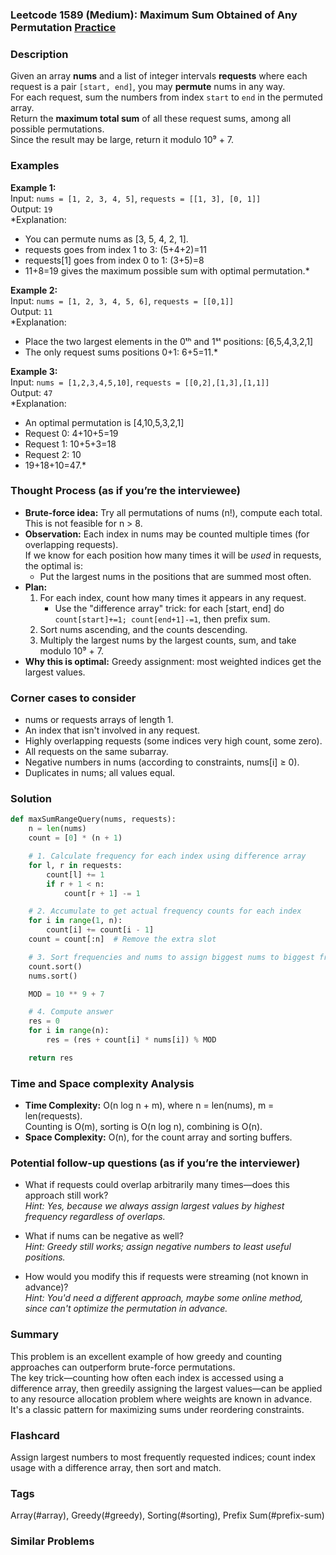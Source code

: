 ### Leetcode 1589 (Medium): Maximum Sum Obtained of Any Permutation [Practice](https://leetcode.com/problems/maximum-sum-obtained-of-any-permutation)

### Description  
Given an array **nums** and a list of integer intervals **requests** where each request is a pair `[start, end]`, you may **permute** nums in any way.  
For each request, sum the numbers from index `start` to `end` in the permuted array.  
Return the **maximum total sum** of all these request sums, among all possible permutations.  
Since the result may be large, return it modulo 10⁹ + 7.

### Examples  

**Example 1:**  
Input: `nums = [1, 2, 3, 4, 5]`, `requests = [[1, 3], [0, 1]]`  
Output: `19`  
*Explanation:  
- You can permute nums as [3, 5, 4, 2, 1].  
- requests goes from index 1 to 3: (5+4+2)=11  
- requests[1] goes from index 0 to 1: (3+5)=8  
- 11+8=19 gives the maximum possible sum with optimal permutation.*

**Example 2:**  
Input: `nums = [1, 2, 3, 4, 5, 6]`, `requests = [[0,1]]`  
Output: `11`  
*Explanation:  
- Place the two largest elements in the 0ᵗʰ and 1ˢᵗ positions: [6,5,4,3,2,1]  
- The only request sums positions 0+1: 6+5=11.*

**Example 3:**  
Input: `nums = [1,2,3,4,5,10]`, `requests = [[0,2],[1,3],[1,1]]`  
Output: `47`  
*Explanation:  
- An optimal permutation is [4,10,5,3,2,1]  
- Request 0: 4+10+5=19  
- Request 1: 10+5+3=18  
- Request 2: 10  
- 19+18+10=47.*

### Thought Process (as if you’re the interviewee)  
- **Brute-force idea:** Try all permutations of nums (n!), compute each total. This is not feasible for n > 8.
- **Observation:** Each index in nums may be counted multiple times (for overlapping requests).  
  If we know for each position how many times it will be *used* in requests, the optimal is:  
  - Put the largest nums in the positions that are summed most often.
- **Plan:**  
  1. For each index, count how many times it appears in any request.  
     - Use the "difference array" trick: for each [start, end] do `count[start]+=1; count[end+1]-=1`, then prefix sum.
  2. Sort nums ascending, and the counts descending.
  3. Multiply the largest nums by the largest counts, sum, and take modulo 10⁹ + 7.
- **Why this is optimal:** Greedy assignment: most weighted indices get the largest values.

### Corner cases to consider  
- nums or requests arrays of length 1.
- An index that isn't involved in any request.
- Highly overlapping requests (some indices very high count, some zero).
- All requests on the same subarray.
- Negative numbers in nums (according to constraints, nums[i] ≥ 0).
- Duplicates in nums; all values equal.

### Solution

```python
def maxSumRangeQuery(nums, requests):
    n = len(nums)
    count = [0] * (n + 1)

    # 1. Calculate frequency for each index using difference array
    for l, r in requests:
        count[l] += 1
        if r + 1 < n:
            count[r + 1] -= 1

    # 2. Accumulate to get actual frequency counts for each index
    for i in range(1, n):
        count[i] += count[i - 1]
    count = count[:n]  # Remove the extra slot

    # 3. Sort frequencies and nums to assign biggest nums to biggest frequencies
    count.sort()
    nums.sort()

    MOD = 10 ** 9 + 7

    # 4. Compute answer
    res = 0
    for i in range(n):
        res = (res + count[i] * nums[i]) % MOD

    return res
```

### Time and Space complexity Analysis  

- **Time Complexity:** O(n log n + m), where n = len(nums), m = len(requests).  
  Counting is O(m), sorting is O(n log n), combining is O(n).
- **Space Complexity:** O(n), for the count array and sorting buffers.

### Potential follow-up questions (as if you’re the interviewer)  

- What if requests could overlap arbitrarily many times—does this approach still work?  
  *Hint: Yes, because we always assign largest values by highest frequency regardless of overlaps.*

- What if nums can be negative as well?  
  *Hint: Greedy still works; assign negative numbers to least useful positions.*

- How would you modify this if requests were streaming (not known in advance)?  
  *Hint: You'd need a different approach, maybe some online method, since can't optimize the permutation in advance.*

### Summary
This problem is an excellent example of how greedy and counting approaches can outperform brute-force permutations.  
The key trick—counting how often each index is accessed using a difference array, then greedily assigning the largest values—can be applied to any resource allocation problem where weights are known in advance. It's a classic pattern for maximizing sums under reordering constraints.


### Flashcard
Assign largest numbers to most frequently requested indices; count index usage with a difference array, then sort and match.

### Tags
Array(#array), Greedy(#greedy), Sorting(#sorting), Prefix Sum(#prefix-sum)

### Similar Problems
